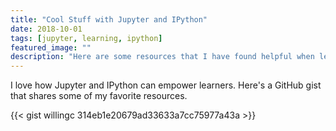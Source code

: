 ```yaml
---
title: "Cool Stuff with Jupyter and IPython"
date: 2018-10-01
tags: [jupyter, learning, ipython]
featured_image: ""
description: "Here are some resources that I have found helpful when learning Jupyter or IPython."
---
```


I love how Jupyter and IPython can empower learners. Here's a GitHub gist that shares some of my favorite resources.

{{< gist willingc 314eb1e20679ad33633a7cc75977a43a >}}
